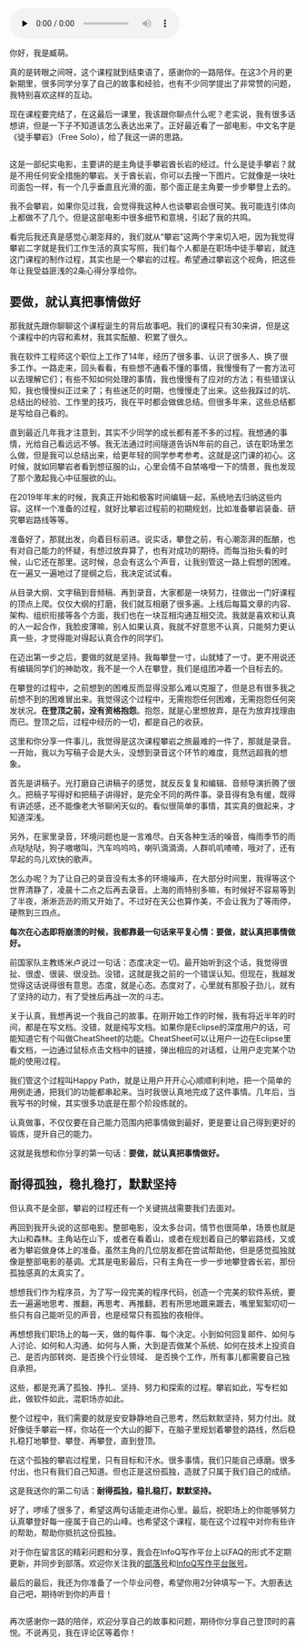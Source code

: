<audio id="audio" title="结束语 | 职场的攀岩之路" controls="" preload="none"><source id="mp3" src="https://static001.geekbang.org/resource/audio/2c/57/2cafc8c88d856538e44067ba5c9a8857.mp3"></audio>

你好，我是臧萌。

真的是转眼之间呀，这个课程就到结束语了，感谢你的一路陪伴。在这3个月的更新期里，很多同学分享了自己的故事和经验，也有不少同学提出了非常赞的问题，我特别喜欢这样的互动。

现在课程要完结了，在这最后一课里，我该跟你聊点什么呢？老实说，我有很多话想讲，但是一下子不知道该怎么表达出来了。正好最近看了一部电影，中文名字是《徒手攀岩》（Free Solo），给了我这一讲的思路。

<img src="https://static001.geekbang.org/resource/image/17/f8/17ce8aee23c03f06ebdbb181920cd8f8.jpg" alt="">

这是一部纪实电影，主要讲的是主角徒手攀岩酋长岩的经过。什么是徒手攀岩？就是不用任何安全措施的攀岩。关于酋长岩，你可以去搜一下图片。它就像是一块吐司面包一样，有一个几乎垂直且光滑的面，那个面正是主角要一步步攀登上去的。

我不会攀岩，如果你见过我，会觉得我这种人也谈攀岩会很可笑。我可能连引体向上都做不了几个。但是这部电影中很多细节和意境，引起了我的共鸣。

看完后我还真是感觉心潮澎拜的，我们就从“攀岩”这两个字来切入吧，因为我觉得攀岩二字就是我们工作生活的真实写照，我们每个人都是在职场中徒手攀岩，就连这门课程的制作过程，其实也是一个攀岩的过程。希望通过攀岩这个视角，把这些年让我受益匪浅的2条心得分享给你。

## 要做，就认真把事情做好

那我就先跟你聊聊这个课程诞生的背后故事吧。我们的课程只有30来讲，但是这个课程中的内容和素材，我其实酝酿、积累了很久。

我在软件工程师这个职位上工作了14年，经历了很多事、认识了很多人、换了很多工作。一路走来，回头看看，有些想不通看不懂的事情，我慢慢有了一套方法可以去理解它们；有些不知如何处理的事情，我也慢慢有了应对的方法；有些错误认知，我也慢慢纠正过来了；有些迷茫的时期，也慢慢走了出来。这些我踩过的坑、总结出的经验、工作里的技巧，我在平时都会做做总结。但很多年来，这些总结都是写给自己看的。

直到最近几年我才注意到，其实不少同学的成长都有差不多的过程。我想通的事情，光给自己看远远不够。我无法通过时间隧道告诉N年前的自己，该在职场里怎么做，但是我可以总结出来，给更年轻的同学参考参考。这就是这门课的初心。这时候，就如同攀岩者看到想征服的山，心里会情不自禁咯噔一下的情景，我也发现了那个激起我心中征服欲的山。

在2019年年末的时候，我真正开始和极客时间编辑一起，系统地去归纳这些内容。这样一个准备的过程，就好比攀岩过程前的初期规划，比如准备攀岩装备、研究攀岩路线等等。

准备好了，那就出发，向着目标前进。说实话，攀登之前，有心潮澎湃的酝酿，也有对自己能力的怀疑，有想过放弃算了，也有对成功的期待。而每当抬头看的时候，山它还在那里。这时候，总会有这么个声音，让我别管这一路上假想的困难。在一遍又一遍地过了提纲之后，我决定试试看。

从目录大纲、文字稿到音频稿、再到录音，大家都是一块努力，往做出一门好课程的顶点上爬。仅仅大纲的打磨，我们就互相磨了很多遍。上线后每篇文章的内容、架构、组织衔接等各个方面，我们也在一块互相沟通互相交流。我就是喜欢和认真的人一起合作，我脸皮薄嘛，别人如果认真，我就不好意思不认真，只能努力更认真一些，才觉得能对得起认真合作的同学们。

在迈出第一步之后，要做的就是坚持。我每攀登一寸，山就矮了一寸。更不用说还有编辑同学们的神助攻，我不是一个人在攀登，我们是组团冲着一个目标去的。

在攀登的过程中，之前想到的困难反而显得没那么难以克服了，但是总有很多我之前想不到的困难冒出来。我觉得这个过程中，无需抱怨任何困难，无需抱怨任何突发状况。**在登顶之前，没有资格抱怨**。抱怨，就是心里想放弃，是在为放弃找理由而已。登顶之后，过程中经历的一切，都是自己的收获。

这里和你分享一件事儿，我觉得是这次课程攀岩之旅最难的一件了，那就是录音。一开始，我以为写稿子会是大头，没想到录音这个环节的难度，竟然远超我的想象。

首先是讲稿子。光打磨自己讲稿子的感觉，就反反复复和编辑、音频导演折腾了很久。把稿子写得好和把稿子讲得好，是完全不同的两件事。录音得有急有缓，既得有讲述感，还不能像老大爷聊闲天似的。看似很简单的事情，其实真的做起来，才知道深浅。

另外，在家里录音，环境问题也是一言难尽。白天各种生活的噪音，梅雨季节的雨点哒哒哒，狗子嗷嗷叫，汽车呜呜呜，喇叭滴滴滴，人群叽叽喳喳，哦对了，还有早起的鸟儿欢快的歌声。

怎么办呢？为了让自己的录音没有太多的环境噪声，在大部分时间里，我得等这个世界清静了，凌晨十二点之后再去录音。上海的雨特别多嘛，有时候好不容易等到了半夜，淅淅沥沥的雨又开始了。不过好在天公也算作美，不会让我为了等雨停，硬熬到三四点。

**每次在心态即将崩溃的时候，我都靠最一句话来平复心情：要做，就认真把事情做好。**

前国家队主教练米卢说过一句话：态度决定一切。最开始听到这个话，我觉得很扯、很虚、很装、很没劲。没错，这就是我之前的一个错误认知。但现在，我越发觉得这话说得很有意思。态度，就是心态。态度对了，心里就有那股子劲儿，就有了坚持的动力，有了受挫后再战一次的斗志。

关于认真，我想再说一个我自己的故事。在刚开始工作的时候，我有将近半年的时间，都是在写文档。没错，就是纯写文档。如果你是Eclipse的深度用户的话，可能知道它有个叫做CheatSheet的功能。CheatSheet可以让用户一边在Eclipse里看文档，一边通过鼠标点击文档中的链接，弹出相应的对话框，让用户走完某个功能的使用过程。

我们管这个过程叫Happy Path，就是让用户开开心心顺顺利利地，把一个简单的用例走通，把我们的功能都串起来。当时我很认真地完成了这件事情。几年后，当我写书的时候，其实很多功底是在那个阶段练就的。

认真做事，不仅仅要在自己能力范围内把事情做到最好，更是要让自己得到更好的锻炼，提升自己的能力。

这就是我想和你分享的第一句话：**要做，就认真把事情做好。**

## 耐得孤独，稳扎稳打，默默坚持

但认真不是全部，攀岩的过程还有一个关键挑战需要我们去面对。

再回到我开头说的这部电影。整部电影，没太多台词，情节也很简单，场景也就是大山和森林。主角站在山下，或者在看着山，或者在规划着自己的攀岩路线，又或者为攀岩做身体上的准备。虽然主角的几位朋友都在尝试帮助他，但是感觉孤独就像是整部电影的基调。尤其是电影最后，只有主角在一步一步地攀登酋长岩，那份孤独感真的太真实了。

想想我们作为程序员，为了写一段完美的程序代码，创造一个完美的软件系统，要去一遍遍地思考、推翻，再思考、再推翻，若有所思地踱来踱去，嘴里絮絮叨叨一些只有自己能听见的声音，也是经常只有孤独的夜相伴。

再想想我们职场上的每一天，做的每件事、每个决定。小到如何回复邮件、如何与人讨论、如何和人沟通、如何与人撕，大到是否做某个系统、如何在技术上投资自己、是否内部转岗、是否换个行业领域、 是否换个工作，所有事儿都需要自己独自承担。

这些，都是充满了孤独、挣扎、坚持、努力和探索的过程。攀岩如此，写专栏如此，做软件如此，混职场亦如此。

整个过程中，我们需要的就是安安静静地自己思考，然后默默坚持，努力付出。就好像徒手攀岩一样，你站在一个大山的脚下，在脑子里规划着攀登的路线，然后稳扎稳打地攀登、攀登、再攀登，直到登顶。

在这个孤独的攀岩过程里，只有目标和汗水。很多事情，我们只能自己琢磨。很多付出，也只有我们自己知道。但也正是这份孤独，造就了只属于我们自己的成绩。

这是我送你的第二句话：**耐得孤独，稳扎稳打，默默坚持。**

好了，啰嗦了很多了，希望这两句话能走进你心里。最后，祝职场上的你能够努力认真攀登好每一座属于自己的山峰。也希望这个课程，能在这个过程中对你有些许的帮助，帮助你抵抗这份孤独。

对于你在留言区的精彩问题和分享，我会在InfoQ写作平台上以FAQ的形式不定期更新，并同步到部落。欢迎你关注我的[部落号](https://horde.geekbang.org/usercenter/5505C1516EDFD5)和[InfoQ写作平台账号](https://www.infoq.cn/profile/1008692/publish)。

最后的最后，我还为你准备了一个毕业问卷，希望你用2分钟填写一下。大胆表达自己吧，期待听到你的声音！

[<img src="https://static001.geekbang.org/resource/image/a7/33/a7f4fae4f2d63b8178082b9e7c766133.jpg" alt="">](https://jinshuju.net/f/ONyZp0)

再次感谢你一路的陪伴，欢迎分享自己的故事和问题，期待你分享自己登顶时的喜悦。不说再见，我在评论区等着你！
